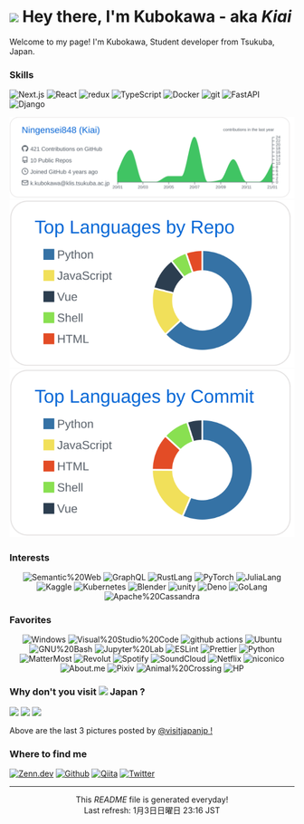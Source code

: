 # <img src="https://emojis.slackmojis.com/emojis/images/1531847550/4232/blob-devil.gif?1531847550" width="40" /> Hey there, I'm Kubokawa - aka _Kiai_

Welcome to my page!
I'm Kubokawa, Student developer from Tsukuba, Japan.

### Skills

<p>
    <img alt="Next.js" src="https://img.shields.io/badge/-NextJs-192b9f?style=flat-square&logo=Next.js&logoColor=white" />
    <img alt="React" src="https://img.shields.io/badge/-React-45b8d8?style=flat-square&logo=react&logoColor=white" />
    <img alt="redux" src="https://img.shields.io/badge/-Redux-764ABC?style=flat-square&logo=redux&logoColor=white" />
    <img alt="TypeScript" src="https://img.shields.io/badge/-TypeScript-007ACC?style=flat-square&logo=typescript&logoColor=white" />
    <img alt="Docker" src="https://img.shields.io/badge/-Docker-46a2f1?style=flat-square&logo=docker&logoColor=white" />
    <img alt="git" src="https://img.shields.io/badge/-Git-F05032?style=flat-square&logo=git&logoColor=white" />
    <img alt="FastAPI" src="https://img.shields.io/badge/-FastAPI-009688?style=flat-square&logo=FastAPI&logoColor=white" />
    <img alt="Django" src="https://img.shields.io/badge/-Django-092E20?style=flat-square&logo=Django&logoColor=white" />
<!--     <img alt="Google Cloud Platform" src="https://img.shields.io/badge/-Google_Cloud_Platform-1a73e8?style=flat-square&logo=google-cloud&logoColor=white" />
    <img alt="d3js" src="https://img.shields.io/badge/-D3.js-F9A03C?style=flat-square&logo=d3.js&logoColor=white" />
    <img alt="Styled Components" src="https://img.shields.io/badge/-Styled_Components-db7092?style=flat-square&logo=styled-components&logoColor=white" /> 
    <img alt="NGINX" src="https://img.shields.io/badge/-NGINX-269539?style=flat-square&logo=NGINX&logoColor=white" />
-->
</p>

[![](https://raw.githubusercontent.com/Ningensei848/Ningensei848/main/profile-summary-card-output/github/0-profile-details.svg)](https://github.com/vn7n24fzkq/github-profile-summary-cards)
[![](https://raw.githubusercontent.com/Ningensei848/Ningensei848/main/profile-summary-card-output/github/1-repos-per-language.svg)](https://github.com/vn7n24fzkq/github-profile-summary-cards)
[![](https://raw.githubusercontent.com/Ningensei848/Ningensei848/main/profile-summary-card-output/github/2-most-commit-language.svg)](https://github.com/vn7n24fzkq/github-profile-summary-cards)


### Interests

<p align="center">
  <img alt="Semantic%20Web" src="https://img.shields.io/badge/-Semantic%20Web-005A9C?style=flat-square&logo=Semantic%20Web&logoColor=white" />
  <img alt="GraphQL" src="https://img.shields.io/badge/-GraphQL-E10098?style=flat-square&logo=GraphQL&logoColor=white" />
  <img alt="RustLang" src="https://img.shields.io/badge/-Rust-B7410E?style=flat-square&logo=Rust&logoColor=white" />
  <img alt="PyTorch" src="https://img.shields.io/badge/-PyTorch-EE4C2C?style=flat-square&logo=PyTorch&logoColor=white" />
  <img alt="JuliaLang" src="https://img.shields.io/badge/-Julia-9558B2?style=flat-square&logo=Julia&logoColor=white" />
  <img alt="Kaggle" src="https://img.shields.io/badge/-Kaggle-20BEFF?style=flat-square&logo=Kaggle&logoColor=white" />
  <img alt="Kubernetes" src="https://img.shields.io/badge/-Kubernetes-326CE5?style=flat-square&logo=Kubernetes&logoColor=white" />
  <img alt="Blender" src="https://img.shields.io/badge/-Blender-F5792A?style=flat-square&logo=Blender&logoColor=white" />
  <img alt="unity" src="https://img.shields.io/badge/-unity-000000?style=flat-square&logo=unity&logoColor=white" />
  <img alt="Deno" src="https://img.shields.io/badge/-Deno-993399?style=flat-square&logo=Deno&logoColor=white" />
  <img alt="GoLang" src="https://img.shields.io/badge/-Golang-00ADD8?style=flat-square&logo=Go&logoColor=white" />
  <img alt="Apache%20Cassandra" src="https://img.shields.io/badge/-Apache%20Cassandra-1287B1?style=flat-square&logo=Apache%20Cassandra&logoColor=white"/>
</p>

### Favorites

<p align="center">
  <img alt="Windows" src="https://img.shields.io/badge/-Windows-0078D6?style=flat-square&logo=Windows&logoColor=white" />
  <img alt="Visual%20Studio%20Code" src="https://img.shields.io/badge/-Visual%20Studio%20Code-007ACC?style=flat-square&logo=Visual%20Studio%20Code&logoColor=white" />
  <img alt="github actions" src="https://img.shields.io/badge/-Github_Actions-2088FF?style=flat-square&logo=github-actions&logoColor=white" />
  <img alt="Ubuntu" src="https://img.shields.io/badge/-Ubuntu-E95420?style=flat-square&logo=Ubuntu&logoColor=white" />
  <img alt="GNU%20Bash" src="https://img.shields.io/badge/-GNU%20Bash-4EEA25?style=flat-square&logo=GNU%20Bash&logoColor=white" />
  <img alt="Jupyter%20Lab" src="https://img.shields.io/badge/-Jupyter%20Lab-F37626?style=flat-square&logo=Jupyter&logoColor=white" />
  <img alt="ESLint" src="https://img.shields.io/badge/-ESLint-4B32C3?style=flat-square&logo=ESLint&logoColor=white" />
  <img alt="Prettier" src="https://img.shields.io/badge/-Prettier-E7B93E?style=flat-square&logo=Prettier&logoColor=white" />
  <img alt="Python" src="https://img.shields.io/badge/-Python-3776AB?style=flat-square&logo=Python&logoColor=white" />
  <img alt="MatterMost" src="https://img.shields.io/badge/-MatterMost-0072C6?style=flat-square&logo=MatterMost&logoColor=white" />
  <img alt="Revolut" src="https://img.shields.io/badge/-Revolut-0075EB?style=flat-square&logo=Revolut&logoColor=white" />
  <img alt="Spotify" src="https://img.shields.io/badge/-Spotify-1ED760?style=flat-square&logo=Spotify&logoColor=white" />
  <img alt="SoundCloud" src="https://img.shields.io/badge/-SoundCloud-FF3300?style=flat-square&logo=SoundCloud&logoColor=white" />
  <img alt="Netflix" src="https://img.shields.io/badge/-Netflix-000000?style=flat-square&logo=Netflix&logoColor=%23E50914" />
  <img alt="niconico" src="https://img.shields.io/badge/-niconico-231815?style=flat-square&logo=niconico&logoColor=white" />
  <img alt="About.me" src="https://img.shields.io/badge/-About.me-00A98F?style=flat-square&logo=About.me&logoColor=white" />
  <img alt="Pixiv" src="https://img.shields.io/badge/-Pixiv-0096FA?style=flat-square&logo=Pixiv&logoColor=white" />
  <img alt="Animal%20Crossing" src="https://img.shields.io/badge/-Animal%20Crossing-E60012?style=flat-square&logo=Nintendo%20Switch&logoColor=white" />
  <img alt="HP" src="https://img.shields.io/badge/-HP-0096D6?style=flat-square&logo=HP&logoColor=white" />
</p>

### Why don't you visit <img src="https://www.flaticon.com/premium-icon/icons/svg/2299/2299972.svg" width="50"/> Japan ?


<p><img width="200" src="https:&#x2F;&#x2F;scontent-bos3-1.cdninstagram.com&#x2F;v&#x2F;t51.2885-15&#x2F;sh0.08&#x2F;e35&#x2F;p640x640&#x2F;134373569_194263785735158_6251444402990986609_n.jpg?_nc_ht&#x3D;scontent-bos3-1.cdninstagram.com&amp;_nc_cat&#x3D;1&amp;_nc_ohc&#x3D;D4dWjU7EyDEAX_hfv8Z&amp;tp&#x3D;1&amp;oh&#x3D;39e8a7c783e5006632e2611f9699aa7a&amp;oe&#x3D;6019CB14" /> <img width="200" src="https:&#x2F;&#x2F;scontent-bos3-1.cdninstagram.com&#x2F;v&#x2F;t51.2885-15&#x2F;sh0.08&#x2F;e35&#x2F;p640x640&#x2F;134222826_152207803085816_4143675672622593003_n.jpg?_nc_ht&#x3D;scontent-bos3-1.cdninstagram.com&amp;_nc_cat&#x3D;108&amp;_nc_ohc&#x3D;qS28Xj5AQRMAX_DgYYD&amp;tp&#x3D;1&amp;oh&#x3D;668a831daba4edc7a5737109a909b452&amp;oe&#x3D;601A5150" /> <img width="200" src="https:&#x2F;&#x2F;scontent-bos3-1.cdninstagram.com&#x2F;v&#x2F;t51.2885-15&#x2F;sh0.08&#x2F;e35&#x2F;p640x640&#x2F;133723634_221461972884098_7940314267042044643_n.jpg?_nc_ht&#x3D;scontent-bos3-1.cdninstagram.com&amp;_nc_cat&#x3D;102&amp;_nc_ohc&#x3D;AnDvFQbv6CAAX-Hg-mD&amp;tp&#x3D;1&amp;oh&#x3D;da8b1416009247079de7534f2de2f528&amp;oe&#x3D;601AE681" /></p>

<p>
  Above are the last 3 pictures posted by <a href="https://www.instagram.com/visitjapanjp/" target="_blank">@visitjapanjp !</a>
</p>

### Where to find me

<p>
  <a href="https://zenn.dev/ningensei848" target="_blank"><img alt="Zenn.dev" src="https://img.shields.io/badge/zenn.dev-%233ea8ff.svg?&style=for-the-badge&logo=Zenn&logoColor=white" /></a> 
  <a href="https://github.com/Ningensei848" target="_blank"><img alt="Github" src="https://img.shields.io/badge/GitHub-%2312100E.svg?&style=for-the-badge&logo=Github&logoColor=white" /></a>
  <a href="https://qiita.com/Ningensei848" target="_blank"><img alt="Qiita" src="https://img.shields.io/badge/Qiita-%2355c500.svg?&style=for-the-badge&logo=Qiita&logoColor=white" /></a> 
  <a href="https://twitter.com/Ningensei848" target="_blank"><img alt="Twitter" src="https://img.shields.io/badge/twitter-%231DA1F2.svg?&style=for-the-badge&logo=twitter&logoColor=white" /></a> 
</p>

------------

<p align="center">
  This <i>README</i> file is generated everyday!<br />
  Last refresh: 1月3日日曜日 23:16 JST<br />
</p>

<!--
cf. https://simpleicons.org/
-->
